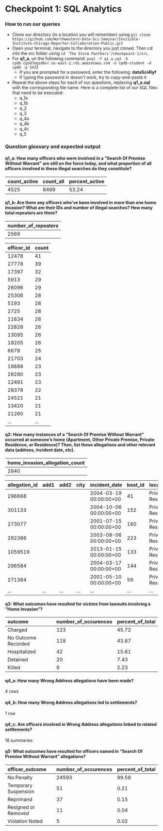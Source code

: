 # Checkpoint 1: SQL Analytics

### How to run our queries

* Clone our directory (in a location you will remember) using `git clone https://github.com/Northwestern-Data-Sci-Seminar/Invisible-Institute-Chicago-Reporter-Collaboration-Public.git`
* Open your terminal, navigate to the directory you just cloned. Then cd into the src folder using `cd 'The Storm Panthers'/checkpoint-1/src`.
* For **q1_a**, un the following command: `psql -f q1_a.sql -h cpdb.cgod7egsd6vr.us-east-2.rds.amazonaws.com -U cpdb-student -d cpdb -p 5432`
    - If you are prompted for a password, enter the following: **dataSci4lyf**
    - If typing the password in doesn't work, try to copy-and-paste it
* Repeat the above steps for each of our questions, replacing **q1_a.sql** with the corresponding file name. Here is a complete list of our SQL files that need to be executed:
    - q_1a
    - q_1b
    - q_2
    - q_3
    - q_4a
    - q_4b
    - q_4c
    - q_5

### Question glossary and expected output

#### q1_a: How many officers who were involved in a “Search Of Premise Without Warrant” are still on the force today, and what proportion of all officers involved in these illegal searches do they constitute?

| count\_active | count\_all | percent\_active |
| :--- | :--- | :--- |
| 4525 | 8499 | 53.24 |



#### q1_b: Are there any officers who’ve been involved in more than one home invasion? What are their IDs and number of illegal searches? How many total repeaters are there?

| number\_of\_repeaters |
| :--- |
| 2569 |

| officer\_id | count |
| :--- | :--- |
| 12478 | 41 |
| 27778 | 39 |
| 17397 | 32 |
| 5913 | 29 |
| 26096 | 29 |
| 25306 | 28 |
| 5193 | 28 |
| 2725 | 28 |
| 11634 | 26 |
| 22828 | 26 |
| 13095 | 26 |
| 18205 | 26 |
| 6678 | 25 |
| 21703 | 24 |
| 19888 | 23 |
| 28280 | 23 |
| 12491 | 23 |
| 28378 | 22 |
| 24521 | 21 |
| 13420 | 21 |
| 21260 | 21 |
| ...  | ... |



#### q2: How many instances of a “Search Of Premise Without Warrant” occurred at someone’s home (Apartment, Other Private Premise, Private Residence, or Residence)? Then, list these allegations and other relevant data (address, incident date, etc).
| home\_invasion\_allegation\_count |
| :--- |
| 2840 |

| allegation\_id | add1 | add2 | city | incident\_date | beat\_id | location |
| :--- | :--- | :--- | :--- | :--- | :--- | :--- |
| 296668 |  |  |  | 2004-03-19 00:00:00+00 | 41 | Private Residence |
| 301133 |  |  |  | 2004-10-06 00:00:00+00 | 152 | Private Residence |
| 273077 |  |  |  | 2001-07-15 00:00:00+00 | 160 | Private Residence |
| 292386 |  |  |  | 2003-09-06 00:00:00+00 | 223 | Private Residence |
| 1059519 |  |  |  | 2013-01-15 00:00:00+00 | 133 | Private Residence |
| 296584 |  |  |  | 2004-03-17 00:00:00+00 | 144 | Private Residence |
| 271384 |  |  |  | 2001-05-10 00:00:00+00 | 59 | Private Residence |
| ... | ... | ... | ... | ... | ... | ... |




#### q3: What outcomes have resulted for victims from lawsuits involving a “Home Invasion”?
| outcome | number\_of\_occurences | percent\_of\_total |
| :--- | :--- | :--- |
| Charged | 123 | 45.72 |
| No Outcome Recorded | 118 | 43.87 |
| Hospitalized | 42 | 15.61 |
| Detained | 20 | 7.43 |
| Killed | 6 | 2.23 |


#### **q4_a**: How many Wrong Address allegations have been made?
4 rows
#### **q4_b**: How many Wrong Address allegations led to settlements?
1 row
#### **q4_c**: Are officers involved in Wrong Address allegations linked to related settlements?
18 summaries


#### q5: What outcomes have resulted for officers named in “Search Of Premise Without Warrant” allegations?
| officer\_outcome | number\_of\_occurences | percent\_of\_total |
| :--- | :--- | :--- |
| No Penalty | 24593 | 99.58 |
| Temporary Suspension | 51 | 0.21 |
| Reprimand | 37 | 0.15 |
| Resigned or Removed | 11 | 0.04 |
| Violation Noted | 5 | 0.02 |
